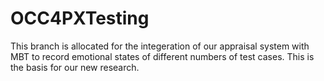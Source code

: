 # OCC4PXTesting

This branch is allocated for the integeration of our appraisal system with MBT to record emotional states of different numbers of test cases. This is the basis for our new research.
